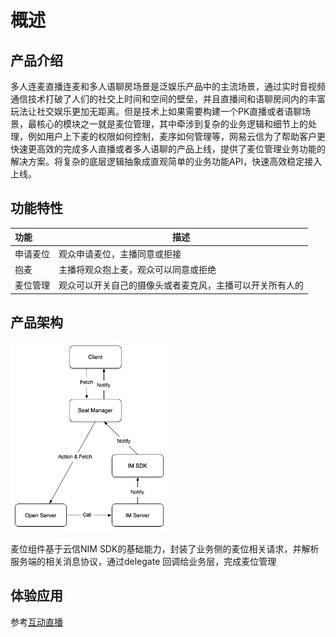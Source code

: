 # 概述

## 产品介绍

多人连麦直播连麦和多人语聊房场景是泛娱乐产品中的主流场景，通过实时音视频通信技术打破了人们的社交上时间和空间的壁垒，并且直播间和语聊房间内的丰富玩法让社交娱乐更加无距离。但是技术上如果需要构建一个PK直播或者语聊场景，最核心的模块之一就是麦位管理，其中牵涉到复杂的业务逻辑和细节上的处理，例如用户上下麦的权限如何控制，麦序如何管理等，网易云信为了帮助客户更快速更高效的完成多人直播或者多人语聊的产品上线，提供了麦位管理业务功能的解决方案。将复杂的底层逻辑抽象成直观简单的业务功能API，快速高效稳定接入上线。

## 功能特性

| 功能        | 描述                                                         |
| :---------- | ------------------------------------------------------------ |
| 申请麦位    | 观众申请麦位，主播同意或拒接                     |
| 抱麦 | 主播将观众抱上麦，观众可以同意或拒绝 |
| 麦位管理 | 观众可以开关自己的摄像头或者麦克风，主播可以开关所有人的                       |



## 产品架构

<img src="./image/麦位组件整体方案.png" width="50%" />

麦位组件基于云信NIM SDK的基础能力，封装了业务侧的麦位相关请求，并解析服务端的相关消息协议，通过delegate 回调给业务层，完成麦位管理


## 体验应用
参考[互动直播](../../场景方案/互动直播/README.md)
